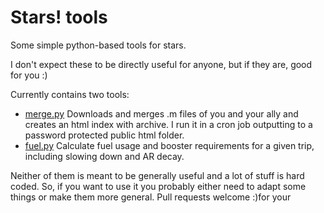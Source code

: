 # Stars! tools

Some simple python-based tools for stars.

I don't expect these to be directly useful for anyone, but if they are, good for you :)

Currently contains two tools:

+ [merge.py](merge.py) Downloads and merges .m files of you and your ally and creates an html index with archive. 
  I run it in a cron job outputting to a password protected public html folder.
+ [fuel.py](fuel.py) Calculate fuel usage and booster requirements for a given trip, including slowing down and AR decay. 

Neither of them is meant to be generally useful and a lot of stuff is hard coded. 
So, if you want to use it you probably either need to adapt some things or make them more general. 
Pull requests welcome :)for your 
